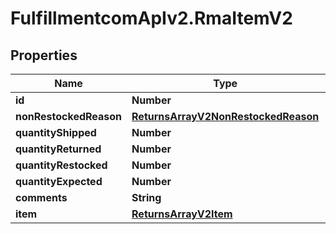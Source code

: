 # FulfillmentcomApIv2.RmaItemV2

## Properties
Name | Type | Description | Notes
------------ | ------------- | ------------- | -------------
**id** | **Number** |  | [optional] 
**nonRestockedReason** | [**ReturnsArrayV2NonRestockedReason**](ReturnsArrayV2NonRestockedReason.md) |  | [optional] 
**quantityShipped** | **Number** |  | [optional] 
**quantityReturned** | **Number** |  | [optional] 
**quantityRestocked** | **Number** |  | [optional] 
**quantityExpected** | **Number** |  | [optional] 
**comments** | **String** |  | [optional] 
**item** | [**ReturnsArrayV2Item**](ReturnsArrayV2Item.md) |  | [optional] 
